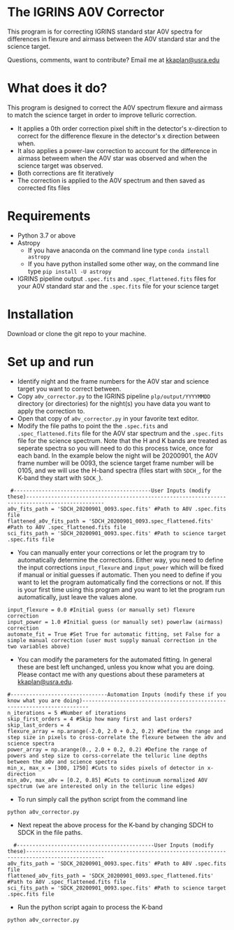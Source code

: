 # The IGRINS A0V Corrector
This program is for correcting IGRINS standard star A0V spectra for differences in flexure and airmass between the A0V standard star and the science target.

Questions, comments, want to contribute?
Email me at kkaplan@usra.edu

# What does it do?
This program is designed to correct the A0V spectrum flexure and airmass to match the science target in order to improve telluric correction.
- It applies a 0th order correction pixel shift in the detector's x-direction to correct for the difference flexure in the detector's x direction between when.
- It also applies a power-law correction to account for the difference in airmass betweem when the A0V star was observed and when the science target was observed. 
- Both corrections are fit iteratively
- The correction is applied to the A0V spectrum and then saved as corrected fits files

# Requirements
- Python 3.7 or above
- Astropy
  -  If you have anaconda on the command line type `conda install astropy`
  -  If you have python installed some other way, on the command line type `pip install -U astropy`
- IGRINS pipeline output `.spec.fits` and `.spec_flattened.fits` files for your A0V standard star and the `.spec.fits` file for your science target

# Installation
Download or clone the git repo to your machine.  

# Set up and run
- Identify night and the frame numbers for the A0V star and science target you want to correct between.
- Copy `a0v_corrector.py` to the IGRINS pipeline `plp/output/YYYYMMDD` directory (or directories) for the night(s) you have data you want to apply the correction to.
- Open that copy of `a0v_corrector.py` in your favorite text editor.
- Modify the file paths to point the the `.spec.fits` and `.spec_flattened.fits` file for the A0V star spectrum and the `.spec.fits` file for the science spectrum. Note that the H and K bands are treated as seperate spectra so you will need to do this process twice, once for each band. In the example below the night will be 20200901, the A0V frame number will be 0093, the science target frame number will be 0105, and we will use the H-band spectra (files start with `SDCH_`, for the K-band they start with `SDCK_`).
 ```
  #--------------------------------------------User Inputs (modify these)-----------------------------------------------------------------------------------------------
a0v_fits_path = 'SDCH_20200901_0093.spec.fits' #Path to A0V .spec.fits file
flattened_a0v_fits_path = 'SDCH_20200901_0093.spec_flattened.fits' #Path to A0V .spec_flattened.fits file
sci_fits_path = 'SDCH_20200901_0093.spec.fits' #Path to science target .spec.fits file
  ```
  - You can manually enter your corrections or let the program try to automatically determine the corrections.  Either way, you need to define the input corrections  `input_flexure` and `input_power` which will be fixed if manual or initial guesses if automatic.  Then you need to define if you want to let the program automatically find the corrections or not.  If this is your first time using this program and you want to let the program run automatically, just leave the values alone.
```
input_flexure = 0.0 #Initial guess (or manually set) flexure correction
input_power = 1.0 #Initial guess (or manually set) powerlaw (airmass) correction 
automate_fit = True #Set True for automatic fitting, set False for a simple manual correction (user must supply manual correction in the two variables above)
```
- You can modify the parameters for the automated fitting.  In general these are best left unchanged, unless you know what you are doing.  Please contact me with any questions about these parameters at kkaplan@usra.edu.
```
#-------------------------------Automation Inputs (modify these if you know what you are doing)------------------------------------------------------------------------
n_iterations = 5 #Number of iterations
skip_first_orders = 4 #Skip how many first and last orders?
skip_last_orders = 4
flexure_array = np.arange(-2.0, 2.0 + 0.2, 0.2) #Define the range and step size in pixels to cross-correlate the flexure between the a0v and science spectra
power_array = np.arange(0., 2.0 + 0.2, 0.2) #Define the range of powers and step size to corss-correlate the telluric line depths between the a0v and science spectra
min_x, max_x = [300, 1750] #Cuts to sides pixels of detector in x-direction
min_a0v, max_a0v = [0.2, 0.85] #Cuts to continuum normalized A0V spectrum (we are interested only in the telluric line edges)
```
- To run simply call the python script from the command line
```
python a0v_corrector.py
```
- Next repeat the above process for the K-band by changing SDCH to SDCK in the file paths.
```
  #--------------------------------------------User Inputs (modify these)-----------------------------------------------------------------------------------------------
a0v_fits_path = 'SDCK_20200901_0093.spec.fits' #Path to A0V .spec.fits file
flattened_a0v_fits_path = 'SDCK_20200901_0093.spec_flattened.fits' #Path to A0V .spec_flattened.fits file
sci_fits_path = 'SDCK_20200901_0093.spec.fits' #Path to science target .spec.fits file
```
- Run the python script again to process the K-band
```
python a0v_corrector.py
```
